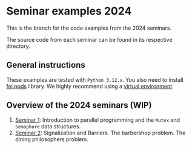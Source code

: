 # Seminar examples 2024
This is the branch for the code examples from the 2024 seminars.

The source code from each seminar can be found in its respective directory.

## General instructions
These examples are tested with `Python 3.12.x`. You also need to install [fei.ppds](https://pypi.org/project/fei.ppds/) library. We highly recommend using a [virtual environment](https://docs.python.org/3/library/venv.html).

## Overview of the 2024 seminars (WIP)
1. [Seminar 1](seminar1): Introduction to parallel programming and the `Mutex` and `Semaphore` data structures.
2. [Seminar 2](seminar2): Signalization and Barriers. The barbershop problem. The dining philosophers problem.